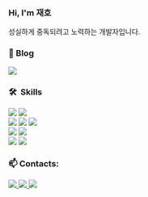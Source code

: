 ### Hi, I'm 재호

성실하게 중독되려고 노력하는 개발자입니다.

### 🔭  Blog

<a href="https://b8739.github.io/">
  <img src="https://img.shields.io/badge/자기개발자 blog-20232A?style=flat-square&logo=GitBook&logoColor=F05032" />
<a/>
  

### 🛠  Skills

<div>
<img src="https://img.shields.io/badge/vue-4FC08D?style=flat-square&logo&logo=vue.js&logoColor=white">
<img src="https://img.shields.io/badge/vuex-1c2e4a?style=flat-square&logo&logo=vue.js&logoColor=white"> 
</div>
<div>
<div>
<img src="https://img.shields.io/badge/html-E34F26.svg?&style=flat-square&logo&logo=html5&logoColor=black" />
<img src="https://img.shields.io/badge/css-1572B6.svg?&style=flat-square&logo&logo=css3&logoColor=black" />
<img src="https://img.shields.io/badge/javascript-%23F7DF1E.svg?&style=flat-square&logo&logo=javascript&logoColor=black" />
</div>
<div>
<img src="https://img.shields.io/badge/mysql-4479A1.svg?&style=flat-square&logo&logo=mysql&logoColor=white" />
<img src="https://img.shields.io/badge/mongodb-%2347A248.svg?&style=flat-square&logo&logo=mongodb&logoColor=white" />
</div>
<div>
<img src="https://img.shields.io/badge/python-%233776AB.svg?&style=flat-square&logo&logo=python&logoColor=white" />
<img src="https://img.shields.io/badge/flask-%23000000.svg?&style=flat-square&logo&logo=flask&logoColor=white" />
</div>

### 📫 Contacts:
<p>
<a href="mailto:a87380@gmail.com">
  <img src="https://img.shields.io/badge/a87380@gmail.com-20232A?style=flat-square&logo=Gmail&logoColor=EA4335" />
<a/>
<a href="https://github.com/b8739">
  <img src="https://img.shields.io/badge/b8739-20232A?style=flat-square&logo=GitHub&logoColor=FFFFFE" />
<a/>
<a href="https://www.instagram.com/jaaeehho/">
  <img src="https://img.shields.io/badge/jaaeehho-20232A?style=flat-square&logo=Instagram&logoColor=E4405F" />
<a/>
